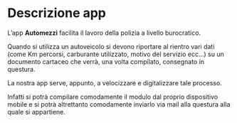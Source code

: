 # Descrizione app
L’app **Automezzi** facilita il lavoro della polizia a livello burocratico.

Quando si utilizza un autoveicolo si devono riportare al rientro vari dati
(come Km percorsi, carburante utilizzato, motivo del servizio ecc…) su un
documento cartaceo che verrà, una volta compilato, consegnato in
questura.

La nostra app serve, appunto, a velocizzare e digitalizzare tale
processo.


Infatti si potrà compilare comodamente il modulo dal proprio
dispositivo mobile e si potrà altrettanto comodamente
inviarlo via mail alla questura alla quale si appartiene.
